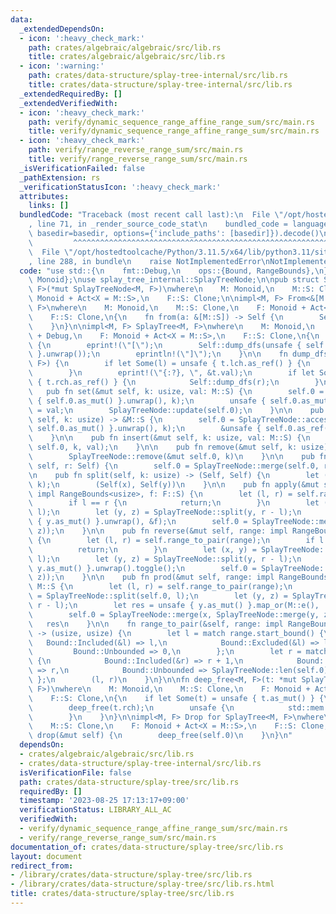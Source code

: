 ```yaml
---
data:
  _extendedDependsOn:
  - icon: ':heavy_check_mark:'
    path: crates/algebraic/algebraic/src/lib.rs
    title: crates/algebraic/algebraic/src/lib.rs
  - icon: ':warning:'
    path: crates/data-structure/splay-tree-internal/src/lib.rs
    title: crates/data-structure/splay-tree-internal/src/lib.rs
  _extendedRequiredBy: []
  _extendedVerifiedWith:
  - icon: ':heavy_check_mark:'
    path: verify/dynamic_sequence_range_affine_range_sum/src/main.rs
    title: verify/dynamic_sequence_range_affine_range_sum/src/main.rs
  - icon: ':heavy_check_mark:'
    path: verify/range_reverse_range_sum/src/main.rs
    title: verify/range_reverse_range_sum/src/main.rs
  _isVerificationFailed: false
  _pathExtension: rs
  _verificationStatusIcon: ':heavy_check_mark:'
  attributes:
    links: []
  bundledCode: "Traceback (most recent call last):\n  File \"/opt/hostedtoolcache/Python/3.11.5/x64/lib/python3.11/site-packages/onlinejudge_verify/documentation/build.py\"\
    , line 71, in _render_source_code_stat\n    bundled_code = language.bundle(stat.path,\
    \ basedir=basedir, options={'include_paths': [basedir]}).decode()\n          \
    \         ^^^^^^^^^^^^^^^^^^^^^^^^^^^^^^^^^^^^^^^^^^^^^^^^^^^^^^^^^^^^^^^^^^^^^^^^^^^^^^^^^\n\
    \  File \"/opt/hostedtoolcache/Python/3.11.5/x64/lib/python3.11/site-packages/onlinejudge_verify/languages/rust.py\"\
    , line 288, in bundle\n    raise NotImplementedError\nNotImplementedError\n"
  code: "use std::{\n    fmt::Debug,\n    ops::{Bound, RangeBounds},\n};\n\nuse algebraic::{Act,\
    \ Monoid};\nuse splay_tree_internal::SplayTreeNode;\n\npub struct SplayTree<M,\
    \ F>(*mut SplayTreeNode<M, F>)\nwhere\n    M: Monoid,\n    M::S: Clone,\n    F:\
    \ Monoid + Act<X = M::S>,\n    F::S: Clone;\n\nimpl<M, F> From<&[M::S]> for SplayTree<M,\
    \ F>\nwhere\n    M: Monoid,\n    M::S: Clone,\n    F: Monoid + Act<X = M::S>,\n\
    \    F::S: Clone,\n{\n    fn from(a: &[M::S]) -> Self {\n        Self(SplayTreeNode::build(a))\n\
    \    }\n}\n\nimpl<M, F> SplayTree<M, F>\nwhere\n    M: Monoid,\n    M::S: Clone\
    \ + Debug,\n    F: Monoid + Act<X = M::S>,\n    F::S: Clone,\n{\n    pub fn dump(&self)\
    \ {\n        eprint!(\"[\");\n        Self::dump_dfs(unsafe { self.0.as_ref()\
    \ }.unwrap());\n        eprintln!(\"]\");\n    }\n\n    fn dump_dfs(t: &SplayTreeNode<M,\
    \ F>) {\n        if let Some(l) = unsafe { t.lch.as_ref() } {\n            Self::dump_dfs(l);\n\
    \        }\n        eprint!(\"{:?}, \", &t.val);\n        if let Some(r) = unsafe\
    \ { t.rch.as_ref() } {\n            Self::dump_dfs(r);\n        }\n    }\n\n \
    \   pub fn set(&mut self, k: usize, val: M::S) {\n        self.0 = SplayTreeNode::access(unsafe\
    \ { self.0.as_mut() }.unwrap(), k);\n        unsafe { self.0.as_mut() }.unwrap().val\
    \ = val;\n        SplayTreeNode::update(self.0);\n    }\n\n    pub fn get(&mut\
    \ self, k: usize) -> &M::S {\n        self.0 = SplayTreeNode::access(unsafe {\
    \ self.0.as_mut() }.unwrap(), k);\n        &unsafe { self.0.as_ref() }.unwrap().val\n\
    \    }\n\n    pub fn insert(&mut self, k: usize, val: M::S) {\n        SplayTreeNode::insert(&mut\
    \ self.0, k, val);\n    }\n\n    pub fn remove(&mut self, k: usize) -> M::S {\n\
    \        SplayTreeNode::remove(&mut self.0, k)\n    }\n\n    pub fn merge(&mut\
    \ self, r: Self) {\n        self.0 = SplayTreeNode::merge(self.0, r.0);\n    }\n\
    \n    pub fn split(self, k: usize) -> (Self, Self) {\n        let (x, y) = SplayTreeNode::split(self.0,\
    \ k);\n        (Self(x), Self(y))\n    }\n\n    pub fn apply(&mut self, range:\
    \ impl RangeBounds<usize>, f: F::S) {\n        let (l, r) = self.range_to_pair(range);\n\
    \        if l == r {\n            return;\n        }\n        let (x, y) = SplayTreeNode::split(self.0,\
    \ l);\n        let (y, z) = SplayTreeNode::split(y, r - l);\n        SplayTreeNode::propagate(unsafe\
    \ { y.as_mut() }.unwrap(), &f);\n        self.0 = SplayTreeNode::merge(x, SplayTreeNode::merge(y,\
    \ z));\n    }\n\n    pub fn reverse(&mut self, range: impl RangeBounds<usize>)\
    \ {\n        let (l, r) = self.range_to_pair(range);\n        if l == r {\n  \
    \          return;\n        }\n        let (x, y) = SplayTreeNode::split(self.0,\
    \ l);\n        let (y, z) = SplayTreeNode::split(y, r - l);\n        unsafe {\
    \ y.as_mut() }.unwrap().toggle();\n        self.0 = SplayTreeNode::merge(x, SplayTreeNode::merge(y,\
    \ z));\n    }\n\n    pub fn prod(&mut self, range: impl RangeBounds<usize>) ->\
    \ M::S {\n        let (l, r) = self.range_to_pair(range);\n        let (x, y)\
    \ = SplayTreeNode::split(self.0, l);\n        let (y, z) = SplayTreeNode::split(y,\
    \ r - l);\n        let res = unsafe { y.as_mut() }.map_or(M::e(), |v| v.prod.clone());\n\
    \        self.0 = SplayTreeNode::merge(x, SplayTreeNode::merge(y, z));\n     \
    \   res\n    }\n\n    fn range_to_pair(&self, range: impl RangeBounds<usize>)\
    \ -> (usize, usize) {\n        let l = match range.start_bound() {\n         \
    \   Bound::Included(&l) => l,\n            Bound::Excluded(&l) => l + 1,\n   \
    \         Bound::Unbounded => 0,\n        };\n        let r = match range.end_bound()\
    \ {\n            Bound::Included(&r) => r + 1,\n            Bound::Excluded(&r)\
    \ => r,\n            Bound::Unbounded => SplayTreeNode::len(self.0),\n       \
    \ };\n        (l, r)\n    }\n}\n\nfn deep_free<M, F>(t: *mut SplayTreeNode<M,\
    \ F>)\nwhere\n    M: Monoid,\n    M::S: Clone,\n    F: Monoid + Act<X = M::S>,\n\
    \    F::S: Clone,\n{\n    if let Some(t) = unsafe { t.as_mut() } {\n        deep_free(t.lch);\n\
    \        deep_free(t.rch);\n        unsafe {\n            std::mem::drop(Box::from_raw(t));\n\
    \        }\n    }\n}\n\nimpl<M, F> Drop for SplayTree<M, F>\nwhere\n    M: Monoid,\n\
    \    M::S: Clone,\n    F: Monoid + Act<X = M::S>,\n    F::S: Clone,\n{\n    fn\
    \ drop(&mut self) {\n        deep_free(self.0)\n    }\n}\n"
  dependsOn:
  - crates/algebraic/algebraic/src/lib.rs
  - crates/data-structure/splay-tree-internal/src/lib.rs
  isVerificationFile: false
  path: crates/data-structure/splay-tree/src/lib.rs
  requiredBy: []
  timestamp: '2023-08-25 17:13:17+09:00'
  verificationStatus: LIBRARY_ALL_AC
  verifiedWith:
  - verify/dynamic_sequence_range_affine_range_sum/src/main.rs
  - verify/range_reverse_range_sum/src/main.rs
documentation_of: crates/data-structure/splay-tree/src/lib.rs
layout: document
redirect_from:
- /library/crates/data-structure/splay-tree/src/lib.rs
- /library/crates/data-structure/splay-tree/src/lib.rs.html
title: crates/data-structure/splay-tree/src/lib.rs
---
```

